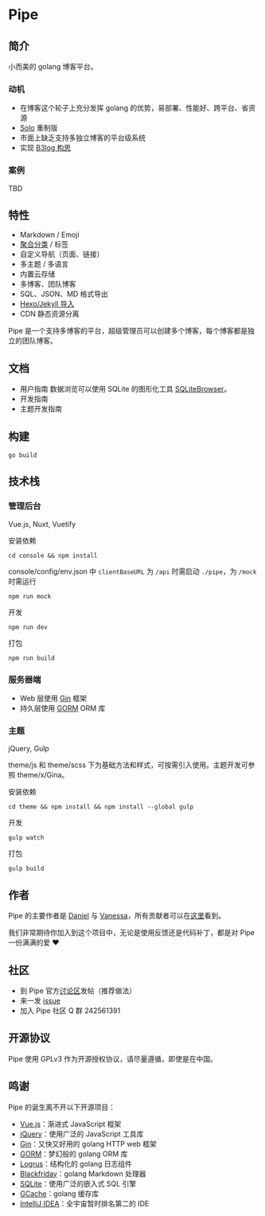# Pipe

## 简介

小而美的 golang 博客平台。

### 动机

* 在博客这个轮子上充分发挥 golang 的优势，易部署、性能好、跨平台、省资源
* [Solo](https://github.com/b3log/solo) 重制版
* 市面上缺乏支持多独立博客的平台级系统
* 实现 [B3log 构思](https://hacpai.com/b3log)

### 案例

TBD

## 特性

* Markdown / Emoji
* [聚合分类](https://github.com/b3log/solo/issues/12256) / 标签
* 自定义导航（页面、链接）
* 多主题 / 多语言
* 内置云存储
* 多博客、团队博客
* SQL、JSON、MD 格式导出
* [Hexo/Jekyll 导入](https://hacpai.com/article/1498490209748)
* CDN 静态资源分离

Pipe 是一个支持多博客的平台，超级管理员可以创建多个博客，每个博客都是独立的团队博客。

## 文档

* 用户指南 数据浏览可以使用 SQLite 的图形化工具 [SQLiteBrowser](http://sqlitebrowser.org)。
* 开发指南
* 主题开发指南

## 构建

```
go build
```

## 技术栈

### 管理后台

Vue.js, Nuxt, Vuetify

安装依赖
```
cd console && npm install
```
console/config/env.json 中 `clientBaseURL` 为 `/api` 时需启动 `./pipe`，为 `/mock` 时需运行 
```
npm run mock
```
开发
```
npm run dev
```

打包
```
npm run build
```

### 服务器端

* Web 层使用 [Gin](https://github.com/gin-gonic/gin) 框架
* 持久层使用 [GORM](https://github.com/jinzhu/gorm) ORM 库

### 主题

jQuery, Gulp

theme/js 和 theme/scss 下为基础方法和样式，可按需引入使用。主题开发可参照 theme/x/Gina。

安装依赖
```
cd theme && npm install && npm install --global gulp
```
开发
```
gulp watch
```

打包
```
gulp build
```
## 作者

Pipe 的主要作者是 [Daniel](https://github.com/88250) 与 [Vanessa](https://github.com/Vanessa219)，所有贡献者可以在[这里](https://github.com/b3log/pipe/graphs/contributors)看到。

我们非常期待你加入到这个项目中，无论是使用反馈还是代码补丁，都是对 Pipe 一份满满的爱 :heart:

## 社区

* 到 Pipe 官方[讨论区](https://hacpai.com/tag/Pipe)发帖（推荐做法）
* 来一发 [issue](https://github.com/b3log/pipe/issues/new)
* 加入 Pipe 社区 Q 群 242561391

## 开源协议

Pipe 使用 GPLv3 作为开源授权协议，请尽量遵循，即使是在中国。

## 鸣谢

Pipe 的诞生离不开以下开源项目：

* [Vue.js](https://github.com/vuejs/vue)：渐进式 JavaScript 框架
* [jQuery](https://github.com/jquery/jquery)：使用广泛的 JavaScript 工具库
* [Gin](https://github.com/gin-gonic/gin)：又快又好用的 golang HTTP web 框架
* [GORM](https://github.com/jinzhu/gorm)：梦幻般的 golang ORM 库
* [Logrus](https://github.com/sirupsen/logrus)：结构化的 golang 日志组件
* [Blackfriday](github.com/russross/blackfriday)：golang Markdown 处理器
* [SQLite](https://www.sqlite.org)：使用广泛的嵌入式 SQL 引擎
* [GCache](github.com/bluele/gcache)：golang 缓存库
* [IntelliJ IDEA](https://www.jetbrains.com/idea)：全宇宙暂时排名第二的 IDE